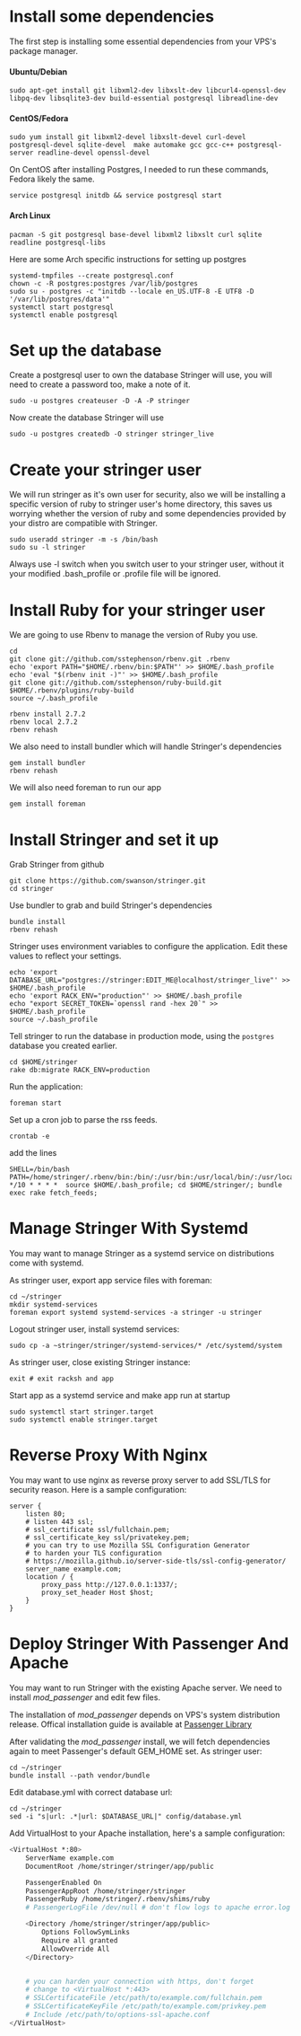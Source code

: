 Install some dependencies
=========================

The first step is installing some essential dependencies from your VPS's package manager.

#### Ubuntu/Debian

    sudo apt-get install git libxml2-dev libxslt-dev libcurl4-openssl-dev libpq-dev libsqlite3-dev build-essential postgresql libreadline-dev

#### CentOS/Fedora

    sudo yum install git libxml2-devel libxslt-devel curl-devel postgresql-devel sqlite-devel  make automake gcc gcc-c++ postgresql-server readline-devel openssl-devel

On CentOS after installing Postgres, I needed to run these commands, Fedora likely the same.

    service postgresql initdb && service postgresql start

#### Arch Linux

    pacman -S git postgresql base-devel libxml2 libxslt curl sqlite readline postgresql-libs

Here are some Arch specific instructions for setting up postgres

    systemd-tmpfiles --create postgresql.conf
    chown -c -R postgres:postgres /var/lib/postgres
    sudo su - postgres -c "initdb --locale en_US.UTF-8 -E UTF8 -D '/var/lib/postgres/data'"
    systemctl start postgresql
    systemctl enable postgresql


Set up the database
===================

Create a postgresql user to own the database Stringer will use, you will need to create a password too, make a note of it.

    sudo -u postgres createuser -D -A -P stringer

Now create the database Stringer will use

    sudo -u postgres createdb -O stringer stringer_live

Create your stringer user
=========================

We will run stringer as it's own user for security, also we will be installing a specific version of ruby to stringer user's home directory, this saves us worrying whether the version of ruby and some dependencies provided by your distro are compatible with Stringer.

    sudo useradd stringer -m -s /bin/bash
    sudo su -l stringer

Always use -l switch when you switch user to your stringer user, without it your modified .bash_profile or .profile file will be ignored.

Install Ruby for your stringer user
===================================

We are going to use Rbenv to manage the version of Ruby you use.

    cd
    git clone git://github.com/sstephenson/rbenv.git .rbenv
    echo 'export PATH="$HOME/.rbenv/bin:$PATH"' >> $HOME/.bash_profile
    echo 'eval "$(rbenv init -)"' >> $HOME/.bash_profile
    git clone git://github.com/sstephenson/ruby-build.git $HOME/.rbenv/plugins/ruby-build
    source ~/.bash_profile

    rbenv install 2.7.2
    rbenv local 2.7.2
    rbenv rehash

We also need to install bundler which will handle Stringer's dependencies

    gem install bundler
    rbenv rehash

We will also need foreman to run our app

    gem install foreman

Install Stringer and set it up
==============================

Grab Stringer from github

    git clone https://github.com/swanson/stringer.git
    cd stringer

Use bundler to grab and build Stringer's dependencies

    bundle install
    rbenv rehash

Stringer uses environment variables to configure the application. Edit these values to reflect your settings.

    echo 'export DATABASE_URL="postgres://stringer:EDIT_ME@localhost/stringer_live"' >> $HOME/.bash_profile
    echo 'export RACK_ENV="production"' >> $HOME/.bash_profile
    echo "export SECRET_TOKEN=`openssl rand -hex 20`" >> $HOME/.bash_profile
    source ~/.bash_profile

Tell stringer to run the database in production mode, using the `postgres` database you created earlier.

    cd $HOME/stringer
    rake db:migrate RACK_ENV=production

Run the application:

    foreman start

Set up a cron job to parse the rss feeds.

    crontab -e

add the lines

    SHELL=/bin/bash
    PATH=/home/stringer/.rbenv/bin:/bin/:/usr/bin:/usr/local/bin/:/usr/local/sbin
    */10 * * * *  source $HOME/.bash_profile; cd $HOME/stringer/; bundle exec rake fetch_feeds;

Manage Stringer With Systemd
============================

You may want to manage Stringer as a systemd service on distributions come with systemd.

As stringer user, export app service files with foreman:

    cd ~/stringer
    mkdir systemd-services
    foreman export systemd systemd-services -a stringer -u stringer

Logout stringer user, install systemd services:

    sudo cp -a ~stringer/stringer/systemd-services/* /etc/systemd/system

As stringer user, close existing Stringer instance:

    exit # exit racksh and app

Start app as a systemd service and make app run at startup

    sudo systemctl start stringer.target
    sudo systemctl enable stringer.target

Reverse Proxy With Nginx
========================

You may want to use nginx as reverse proxy server to add SSL/TLS for security
reason. Here is a sample configuration:

``` nginx
server {
    listen 80;
    # listen 443 ssl;
    # ssl_certificate ssl/fullchain.pem;
    # ssl_certificate_key ssl/privatekey.pem;
    # you can try to use Mozilla SSL Configuration Generator
    # to harden your TLS configuration
    # https://mozilla.github.io/server-side-tls/ssl-config-generator/
    server_name example.com;
    location / {
        proxy_pass http://127.0.0.1:1337/;
        proxy_set_header Host $host;
    }
}
```

Deploy Stringer With Passenger And Apache
=========================================

You may want to run Stringer with the existing Apache server. We need to install
*mod_passenger* and edit few files.

The installation of *mod_passenger* depends on VPS's system distribution release.
Offical installation guide is available at [Passenger Library](https://www.phusionpassenger.com/library/install/apache/install/oss/)

After validating the *mod_passenger* install, we will fetch dependencies again
to meet Passenger's default GEM_HOME set. As stringer user:

    cd ~/stringer
    bundle install --path vendor/bundle

Edit database.yml with correct database url:

    cd ~/stringer
    sed -i "s|url: .*|url: $DATABASE_URL|" config/database.yml

Add VirtualHost to your Apache installation, here's a sample configuration:

```bash
<VirtualHost *:80>
    ServerName example.com
    DocumentRoot /home/stringer/stringer/app/public

    PassengerEnabled On
    PassengerAppRoot /home/stringer/stringer
    PassengerRuby /home/stringer/.rbenv/shims/ruby
    # PassengerLogFile /dev/null # don't flow logs to apache error.log

    <Directory /home/stringer/stringer/app/public>
        Options FollowSymLinks
        Require all granted
        AllowOverride All
    </Directory>


    # you can harden your connection with https, don't forget
    # change to <VirtualHost *:443>
    # SSLCertificateFile /etc/path/to/example.com/fullchain.pem
    # SSLCertificateKeyFile /etc/path/to/example.com/privkey.pem
    # Include /etc/path/to/options-ssl-apache.conf
</VirtualHost>
```
